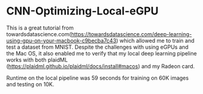 # CNN-Optimizing-Local-eGPU
This is a great tutorial from towardsdatascience.com(https://towardsdatascience.com/deep-learning-using-gpu-on-your-macbook-c9becba7c43) which allowed me to train and test a dataset from MNIST.  Despite the challenges with using eGPUs and the Mac OS, it also enabled me to verify that my local deep learning pipeline works with both plaidML (https://plaidml.github.io/plaidml/docs/install#macos) and my Radeon card.  

Runtime on the local pipeline was 59 seconds for training on 60K images and testing on 10K.
